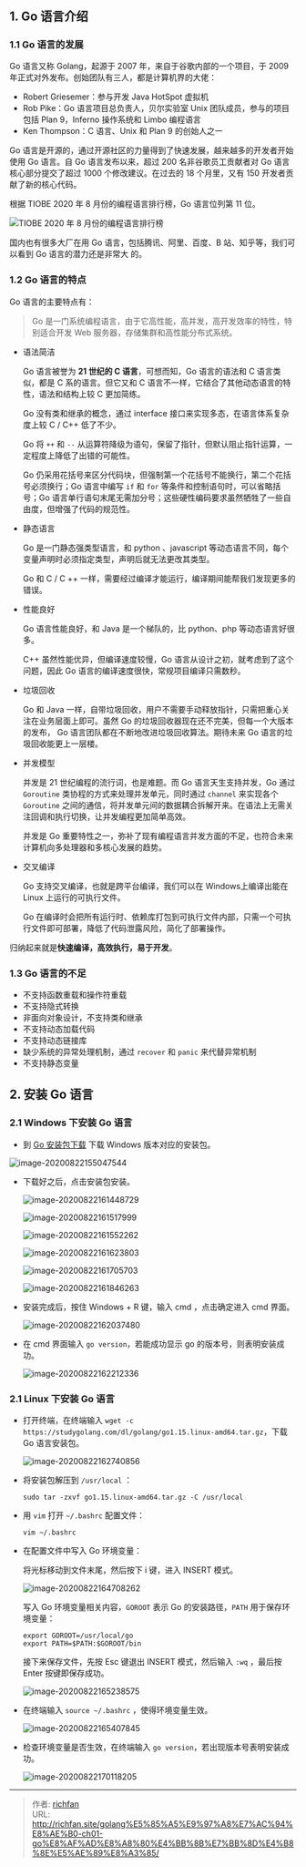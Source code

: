 # 

## 1. Go 语言介绍

### 1.1 Go 语言的发展

Go 语言又称 Golang，起源于 2007 年，来自于谷歌内部的一个项目，于 2009 年正式对外发布。创始团队有三人，都是计算机界的大佬：

- Robert Griesemer：参与开发 Java HotSpot 虚拟机
- Rob Pike：Go 语言项目总负责人，贝尔实验室 Unix 团队成员，参与的项目包括 Plan 9，Inferno 操作系统和 Limbo 编程语言
- Ken Thompson：C 语言、Unix 和 Plan 9 的创始人之一

Go 语言是开源的，通过开源社区的力量得到了快速发展，越来越多的开发者开始使用 Go 语言。自 Go 语言发布以来，超过 200 名非谷歌员工贡献者对 Go 语言核心部分提交了超过 1000 个修改建议。在过去的 18 个月里，又有 150 开发者贡献了新的核心代码。

根据 TIOBE 2020 年 8 月份的编程语言排行榜，Go 语言位列第 11 位。

![TIOBE 2020 年 8 月份的编程语言排行榜](https://cangmang.coding.net/p/image/d/image/git/raw/master/article/2020/8/21/20200821170507.png)

国内也有很多大厂在用 Go 语言，包括腾讯、阿里、百度、B 站、知乎等，我们可以看到 Go 语言的潜力还是非常大 的。

### 1.2 Go 语言的特点

Go 语言的主要特点有：

> Go 是一门系统编程语言，由于它高性能，高并发，高开发效率的特性，特别适合开发 Web 服务器，存储集群和高性能分布式系统。

- 语法简洁

  Go 语言被誉为 **21 世纪的 C 语言**，可想而知，Go 语言的语法和 C 语言类似，都是 C 系的语言。但它又和 C 语言不一样，它结合了其他动态语言的特性，语法和结构上较 C 更加简练。

  Go 没有类和继承的概念，通过 interface 接口来实现多态，在语言体系复杂度上较 C / C++ 低了不少。

  Go 将 `++` 和 `--` 从运算符降级为语句，保留了指针，但默认阻止指针运算，一定程度上降低了出错的可能性。

  Go 仍采用花括号来区分代码块，但强制第一个花括号不能换行，第二个花括号必须换行；Go 语言中编写 `if` 和 `for` 等条件和控制语句时，可以省略括号；Go 语言单行语句末尾无需加分号；这些硬性编码要求虽然牺牲了一些自由度，但增强了代码的规范性。

- 静态语言

  Go 是一门静态强类型语言，和 python 、javascript 等动态语言不同，每个变量声明时必须指定类型，声明后就无法更改其类型。

  Go 和 C / C ++ 一样，需要经过编译才能运行，编译期间能帮我们发现更多的错误。

- 性能良好

  Go 语言性能良好，和 Java 是一个梯队的，比 python、php 等动态语言好很多。

  C++ 虽然性能优异，但编译速度较慢，Go 语言从设计之初，就考虑到了这个问题，因此 Go 语言的编译速度很快，常规项目编译只需数秒。

- 垃圾回收

  Go 和 Java 一样，自带垃圾回收，用户不需要手动释放指针，只需把重心关注在业务层面上即可。虽然 Go 的垃圾回收器现在还不完美，但每一个大版本的发布， Go 语言团队都在不断地改进垃圾回收算法。期待未来 Go 语言的垃圾回收能更上一层楼。

- 并发模型

  并发是 21 世纪编程的流行词，也是难题。而 Go 语言天生支持并发，Go 通过  `Goroutine` 类协程的方式来处理并发单元，同时通过 `channel` 来实现各个 `Goroutine` 之间的通信，将并发单元间的数据耦合拆解开来。在语法上无需关注回调和执行切换，让并发编程更加简单高效。

  并发是 Go 重要特性之一，弥补了现有编程语言并发方面的不足，也符合未来计算机向多处理器和多核心发展的趋势。

- 交叉编译

  Go 支持交叉编译，也就是跨平台编译，我们可以在 Windows上编译出能在 Linux 上运行的可执行文件。

  Go 在编译时会把所有运行时、依赖库打包到可执行文件内部，只需一个可执行文件即可部署，降低了代码泄露风险，简化了部署操作。

归纳起来就是**快速编译，高效执行，易于开发**。

### 1.3 Go 语言的不足

- 不支持函数重载和操作符重载
- 不支持隐式转换
- 非面向对象设计，不支持类和继承
- 不支持动态加载代码
- 不支持动态链接库
- 缺少系统的异常处理机制，通过 `recover` 和 `panic` 来代替异常机制
- 不支持静态变量

## 2. 安装 Go 语言

### 2.1 Windows 下安装 Go 语言

- 到  [Go 安装包下载](https://studygolang.com/dl) 下载 Windows 版本对应的安装包。

![image-20200822155047544](https://cangmang.coding.net/p/image/d/image/git/raw/master/article/2020/8/22/20200822155209.png)

- 下载好之后，点击安装包安装。

  ![image-20200822161448729](https://cangmang.coding.net/p/image/d/image/git/raw/master/article/2020/8/22/20200822161451.png)

  ![image-20200822161517999](https://cangmang.coding.net/p/image/d/image/git/raw/master/article/2020/8/22/20200822161520.png)

  ![image-20200822161552262](https://cangmang.coding.net/p/image/d/image/git/raw/master/article/2020/8/22/20200822161554.png)

  ![image-20200822161623803](https://cangmang.coding.net/p/image/d/image/git/raw/master/article/2020/8/22/20200822161625.png)

  ![image-20200822161705703](https://cangmang.coding.net/p/image/d/image/git/raw/master/article/2020/8/22/20200822161710.png)

  ![image-20200822161846263](https://cangmang.coding.net/p/image/d/image/git/raw/master/article/2020/8/22/20200822161847.png)

- 安装完成后，按住 Windows + R 键，输入 cmd ，点击确定进入 cmd 界面。

  ![image-20200822162037480](https://cangmang.coding.net/p/image/d/image/git/raw/master/article/2020/8/22/20200822162039.png)

- 在 cmd 界面输入 `go version`，若能成功显示 go 的版本号，则表明安装成功。

  ![image-20200822162212336](https://cangmang.coding.net/p/image/d/image/git/raw/master/article/2020/8/22/20200822162213.png)

### 2.1 Linux 下安装 Go 语言

- 打开终端，在终端输入 `wget -c https://studygolang.com/dl/golang/go1.15.linux-amd64.tar.gz`，下载 Go 语言安装包。

  ![image-20200822162740856](https://cangmang.coding.net/p/image/d/image/git/raw/master/article/2020/8/22/20200822162743.png)

- 将安装包解压到 `/usr/local` ：

  ```shell
  sudo tar -zxvf go1.15.linux-amd64.tar.gz -C /usr/local
  ```

- 用 `vim` 打开 `~/.bashrc` 配置文件：

  ```shell
  vim ~/.bashrc
  ```

- 在配置文件中写入 Go 环境变量：

  将光标移动到文件末尾，然后按下 i 键，进入 INSERT 模式。

  ![image-20200822164708262](https://cangmang.coding.net/p/image/d/image/git/raw/master/article/2020/8/22/20200822164709.png)

  写入 Go 环境变量相关内容，`GOROOT` 表示 Go 的安装路径，`PATH` 用于保存环境变量：

  ```shell
  export GOROOT=/usr/local/go
  export PATH=$PATH:$GOROOT/bin
  ```

  接下来保存文件，先按 Esc 键退出 INSERT 模式，然后输入 `:wq` ，最后按 Enter 按键即保存成功。

  ![image-20200822165238575](https://cangmang.coding.net/p/image/d/image/git/raw/master/article/2020/8/22/20200822165240.png)

- 在终端输入 `source ~/.bashrc` ，使得环境变量生效。

  ![image-20200822165407845](https://cangmang.coding.net/p/image/d/image/git/raw/master/article/2020/8/22/20200822165409.png)

- 检查环境变量是否生效，在终端输入 `go version`，若出现版本号表明安装成功。

  ![image-20200822170118205](https://cangmang.coding.net/p/image/d/image/git/raw/master/article/2020/8/22/20200822170119.png)

---

> 作者: [richfan](https://richfan.site/)  
> URL: http://richfan.site/golang%E5%85%A5%E9%97%A8%E7%AC%94%E8%AE%B0-ch01-go%E8%AF%AD%E8%A8%80%E4%BB%8B%E7%BB%8D%E4%B8%8E%E5%AE%89%E8%A3%85/  

